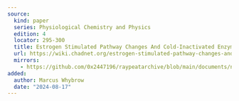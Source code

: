 ```yaml
---
source:
  kind: paper
  series: Physiological Chemistry and Physics
  edition: 4
  locator: 295-300
  title: Estrogen Stimulated Pathway Changes And Cold-Inactivated Enzymes
  url: https://wiki.chadnet.org/estrogen-stimulated-pathway-changes-and-cold-inactivated-enzymes.pdf
  mirrors:
    - https://github.com/0x2447196/raypeatarchive/blob/main/documents/newsletters/estrogen-stimulated-pathway-changes-and-cold-inactivated-enzymes.txt
added:
  author: Marcus Whybrow
  date: "2024-08-17"
---
```

